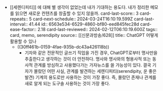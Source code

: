 - [[세렌디피티]] 에 대해 별 생각이 없었는데 내가 기대하는 용도다. 내가 정리한 메모를 읽으면 새로운 컨텐츠를 창출할 수 있지 않을까.
  card-last-score:: 3
  card-repeats:: 5
  card-next-schedule:: 2024-03-24T16:10:19.599Z
  card-last-interval:: 41.44
  id:: 6563e534-6529-4860-bf80-eed845fec28d
  card-ease-factor:: 2.18
  card-last-reviewed:: 2024-02-12T06:10:19.600Z
  tags:: card, memo, serendipity
  source:: [[신문과방송/628]]
  title:: ChatGPT 어떻게 활용할 수 있나
  * ((30ff461b-0159-4fae-935b-dc43a426118b))
	- 기자와 같은 전문적인 글쓰기 직업을 가진 경우, ChatGPT로부터 명사만을 추출한다고 생각하는 것이 더 안전하다. 명사와 명사와의 형용사적 또는 동사적 관계를 방심하고 사용했다가는 가자뉴스를 쓸 가능성이 있다. 결국 기자가 몰랐던 어떤 사실, 관계를 발견하는 세렌디피티(serendipity, 운 좋은 발견) 기계의 용도로만 사용하는 것이 가장 좋다. 즉, 몰랐던 존재나 관계를 새로 알게 되는 도구솔 사용하는 것이 가장 좋다.